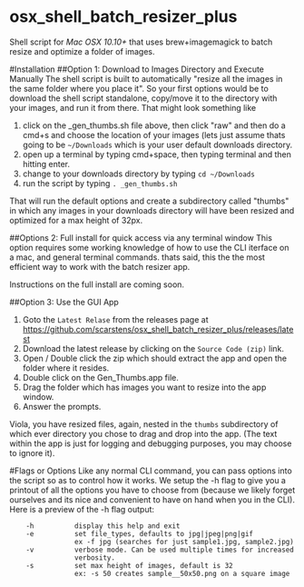 # osx_shell_batch_resizer_plus
Shell script for *Mac OSX 10.10+* that uses brew+imagemagick to batch resize and optimize a folder of images.

#Installation
##Option 1: Download to Images Directory and Execute Manually
The shell script is built to automatically "resize all the images in the same folder where you place it". So your first options would be to download the shell script standalone, copy/move it to the directory with your images, and run it from there. That might look something like
1. click on the _gen_thumbs.sh file above, then click "raw" and then do a cmd+s and choose the location of your images (lets just assume thats going to be `~/Downloads` which is your user default downloads directory.
2. open up a terminal by typing cmd+space, then typing terminal and then hitting enter.
3. change to your downloads directory by typing `cd ~/Downloads`
4. run the script by typing `. _gen_thumbs.sh`

That will run the default options and create a subdirectory called "thumbs" in which any images in your downloads directory will have been resized and optimized for a max height of 32px.

##Options 2: Full install for quick access via any terminal window
This option requires some working knowledge of how to use the CLI iterface on a mac, and general terminal commands. thats said, this the the most efficient way to work with the batch resizer app.

Instructions on the full install are coming soon.

##Option 3: Use the GUI App
1. Goto the `Latest Relase` from the releases page at https://github.com/scarstens/osx_shell_batch_resizer_plus/releases/latest
2. Download the latest release by clicking on the `Source Code (zip)` link.
3. Open / Double click the zip which should extract the app and open the folder where it resides.
3. Double click on the Gen_Thumbs.app file.
4. Drag the folder which has images you want to resize into the app window.
5. Answer the prompts.

Viola, you have resized files, again, nested in the `thumbs` subdirectory of which ever directory you chose to drag and drop into the app. (The text within the app is just for logging and debugging purposes, you may choose to ignore it).

#Flags or Options
Like any normal CLI command, you can pass options into the script so as to control how it works. We setup the -h flag to give you a printout of all the options you have to choose from (because we likely forget ourselves and its nice and convenient to have on hand when you in the CLI). Here is a preview of the -h flag output:
```
    -h          display this help and exit
    -e          set file_types, defaults to jpg|jpeg|png|gif
                ex -f jpg (searches for just sample1.jpg, sample2.jpg)
    -v          verbose mode. Can be used multiple times for increased
                verbosity.
    -s          set max height of images, default is 32
                ex: -s 50 creates sample__50x50.png on a square image
```
